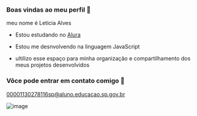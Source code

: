 ### Boas vindas ao meu perfil 🖤

meu nome é Leticia Alves

- Estou estudando no [Alura](https://www.alura.com.br)

- Estou me desnvolvendo na linguagem JavaScript

- ultilizo esse espaço para minha organização e compartilhamento dos meus projetos desenvolvidos

###  Vôce pode entrar em contato comigo 📧

00001130278116sp@aluno.educacao.sp.gov.br


![image](https://github.com/leiciaal/leticiaal/assets/169057676/b3a872cd-7a0a-422d-8f22-afc392aab0ba)

